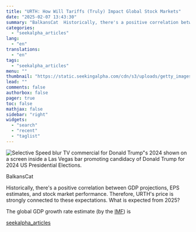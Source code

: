```yaml
---
title: "URTH: How Will Tariffs (Truly) Impact Global Stock Markets"
date: "2025-02-07 13:43:30"
summary: "BalkansCat  Historically, there's a positive correlation between GDP projections, EPS estimates, and stock market performance. Therefore, URTH's price is strongly connected to these expectations. What is expected from 2025? The global GDP growth rate estimate (by the IMF) is"
categories:
  - "seekalpha_articles"
lang:
  - "en"
translations:
  - "en"
tags:
  - "seekalpha_articles"
menu: ""
thumbnail: "https://static.seekingalpha.com/cdn/s3/uploads/getty_images/2179650940/image_2179650940.jpg"
lead: ""
comments: false
authorbox: false
pager: true
toc: false
mathjax: false
sidebar: "right"
widgets:
  - "search"
  - "recent"
  - "taglist"
---
```


![Selective Speed blur TV commercial for Donald Trump"s 2024 shown on a screen inside a Las Vegas bar promoting candidacy of Donald Trump for 2024 US Presidential Elections.](https://static.seekingalpha.com/cdn/s3/uploads/getty_images/2179650940/image_2179650940.jpg?io=getty-c-w750) 



BalkansCat





Historically, there's a positive correlation between GDP projections, EPS estimates, and stock market performance. Therefore, URTH's price is strongly connected to these expectations. What is expected from 2025?

The global GDP growth rate estimate (by the [IMF](https://www.imf.org/en/Publications/WEO/Issues/2025/01/17/world-economic-outlook-update-january-2025)) is

[seekalpha_articles](https://seekingalpha.com/article/4755982-urth-how-will-tariffs-truly-impact-global-stock-markets)
